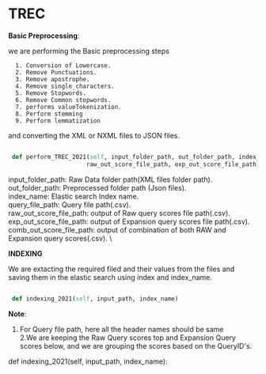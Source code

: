# TREC

**Basic Preprocessing**: 
   
   we are performing the Basic preprocessing steps 
      
      1. Conversion of Lowercase.
      2. Remove Punctuations.
      3. Remove apostrophe.
      4. Remove single_characters.
      5. Remove Stopwords.
      6. Remove Common stopwords.
      7. performs valueTokenization.
      8. Perform stemming
      9. Perform lemmatization
  
  and converting the XML or NXML files to JSON files. 
    
   ```ruby
   
    def perform_TREC_2021(self, input_folder_path, out_folder_path, index_name, query_file_path,
                         raw_out_score_file_path, exp_out_score_file_path, comb_out_score_file_path)
   ```

  input_folder_path: Raw Data folder path(XML files folder path). \
  out_folder_path: Preprocessed folder path (Json files). \
  index_name: Elastic search Index name. \
  query_file_path: Query file path(.csv). \
  raw_out_score_file_path: output of Raw query scores file path(.csv).\
  exp_out_score_file_path: output of Expansion query scores file path(.csv). \
  comb_out_score_file_path: output of combination of both RAW and Expansion query scores(.csv). \
  

 **INDEXING**
    
 We are extacting the required filed and their values from the files and saving them in the elastic search using index and index_name.
    
   
   ```ruby
   
    def indexing_2021(self, input_path, index_name)
   ```
   
   
  
 **Note**:  
 1. For Query file path, here all the header names should be same \
 2.We are keeping the Raw Query scores top and Expansion Query scores below, and we are grouping the scores based on the QueryID's. 
  
  def indexing_2021(self, input_path, index_name):







